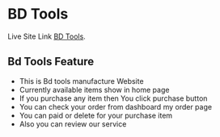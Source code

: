 # BD Tools

Live Site Link [BD Tools](https://github.com/facebook/create-react-app).

## Bd Tools Feature

- This is Bd tools manufacture Website
- Currently available items show in home page
- If you purchase any item then You click purchase button
- You can check your order from dashboard my order page
- You can paid or delete for your purchase item
- Also you can review our service

